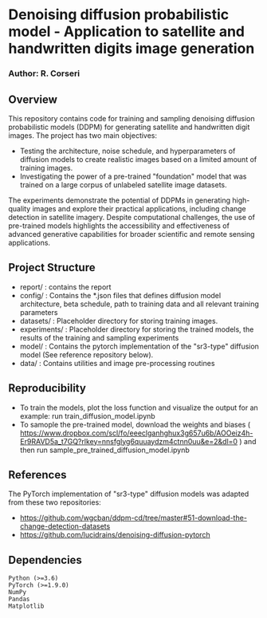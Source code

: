 # Denoising diffusion probabilistic model - Application to satellite and handwritten digits image generation

### Author: R. Corseri

## Overview 
This repository contains code for training and sampling denoising diffusion probabilistic models (DDPM)  for generating satellite and handwritten digit images. The project has two main objectives:

- Testing the architecture, noise schedule, and hyperparameters of diffusion models to create realistic images based on a limited amount of training images.
- Investigating the power of a pre-trained "foundation" model that was trained on a large corpus of unlabeled satellite image datasets.

The experiments demonstrate the potential of DDPMs in generating high-quality images and explore their practical applications, including change detection in satellite imagery. Despite computational challenges, the use of pre-trained models highlights the accessibility and effectiveness of advanced generative capabilities for broader scientific and remote sensing applications.

## Project Structure

- report/ : contains the report
- config/ : Contains the *.json files that defines diffusion model architecture, beta schedule, path to training data and all relevant training parameters
- datasets/ : Placeholder directory for storing training images.
- experiments/ : Placeholder directory for storing the trained models, the results of the training and sampling experiments
- model/ : Contains the pytorch implementation of the "sr3-type" diffusion model (See reference repository below). 
- data/ :  Contains utilities and image pre-processing routines

## Reproducibility

- To train the models, plot the loss function and visualize the output for an example: run train_diffusion_model.ipynb
- To samople the pre-trained model, download the weights and biases  ( https://www.dropbox.com/scl/fo/eeeclganhghux3g657u6b/AOOeiz4h-Er9RAVD5a_t7GQ?rlkey=nnsfglyg6quuaydzm4ctnn0uu&e=2&dl=0 ) and then run sample_pre_trained_diffusion_model.ipynb

## References

The PyTorch implementation of "sr3-type" diffusion models was adapted from these two repositories:
- https://github.com/wgcban/ddpm-cd/tree/master#51-download-the-change-detection-datasets
- https://github.com/lucidrains/denoising-diffusion-pytorch

## Dependencies

    Python (>=3.6)
    PyTorch (>=1.9.0)
    NumPy
    Pandas
    Matplotlib

 
